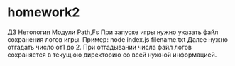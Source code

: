 # homework2
ДЗ Нетология Модули Path,Fs
При запуске игры нужно указать файл сохранения логов игры.
Пример:
node index.js filename.txt
Далее нужно отгадать число от1 до 2. При отгадывании числа файл логов сохраняется в текущюю директорию со всей нужной информацией.
